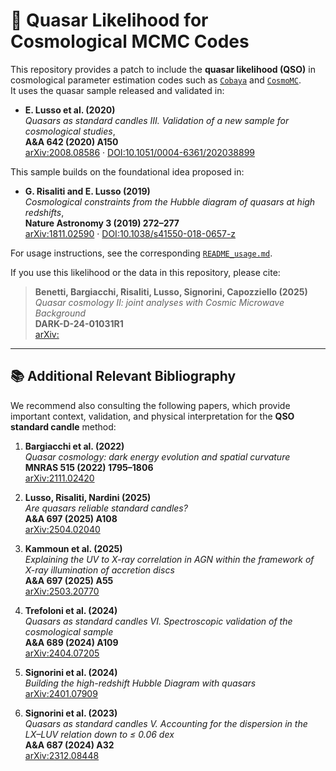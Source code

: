 # 🌌 Quasar Likelihood for Cosmological MCMC Codes

This repository provides a patch to include the **quasar likelihood (QSO)** in cosmological parameter estimation codes such as [`Cobaya`](https://github.com/CobayaSampler/cobaya) and [`CosmoMC`](https://cosmologist.info/cosmomc/).  
It uses the quasar sample released and validated in:

- **E. Lusso et al. (2020)**  
  *Quasars as standard candles III. Validation of a new sample for cosmological studies*,  
  **A&A 642 (2020) A150**  
  [arXiv:2008.08586](https://arxiv.org/abs/2008.08586) · [DOI:10.1051/0004-6361/202038899](https://doi.org/10.1051/0004-6361/202038899)

This sample builds on the foundational idea proposed in:

- **G. Risaliti and E. Lusso (2019)**  
  *Cosmological constraints from the Hubble diagram of quasars at high redshifts*,  
  **Nature Astronomy 3 (2019) 272–277**  
  [arXiv:1811.02590](https://arxiv.org/abs/1811.02590) · [DOI:10.1038/s41550-018-0657-z](https://doi.org/10.1038/s41550-018-0657-z)

For usage instructions, see the corresponding [`README_usage.md`](./README_usage.md).  

If you use this likelihood or the data in this repository, please cite:

> **Benetti, Bargiacchi, Risaliti, Lusso, Signorini, Capozziello (2025)**  
> *Quasar cosmology II: joint analyses with Cosmic Microwave Background*  
> **DARK-D-24-01031R1**  
> [arXiv: ](https://arxiv.org)

---

## 📚 Additional Relevant Bibliography

We recommend also consulting the following papers, which provide important context, validation, and physical interpretation for the **QSO standard candle** method:

1. **Bargiacchi et al. (2022)**  
   *Quasar cosmology: dark energy evolution and spatial curvature*  
   **MNRAS 515 (2022) 1795–1806**  
   [arXiv:2111.02420](https://arxiv.org/abs/2111.02420)

2. **Lusso, Risaliti, Nardini (2025)**  
   *Are quasars reliable standard candles?*  
   **A&A 697 (2025) A108**  
   [arXiv:2504.02040](https://arxiv.org/abs/2504.02040)

3. **Kammoun et al. (2025)**  
   *Explaining the UV to X-ray correlation in AGN within the framework of X-ray illumination of accretion discs*  
   **A&A 697 (2025) A55**  
   [arXiv:2503.20770](https://arxiv.org/abs/2503.20770)

4. **Trefoloni et al. (2024)**  
   *Quasars as standard candles VI. Spectroscopic validation of the cosmological sample*  
   **A&A 689 (2024) A109**  
   [arXiv:2404.07205](https://arxiv.org/abs/2404.07205)

5. **Signorini et al. (2024)**  
   *Building the high-redshift Hubble Diagram with quasars*  
   [arXiv:2401.07909](https://arxiv.org/abs/2401.07909)

6. **Signorini et al. (2023)**  
   *Quasars as standard candles V. Accounting for the dispersion in the LX–LUV relation down to ≤ 0.06 dex*  
   **A&A 687 (2024) A32**  
   [arXiv:2312.08448]()
